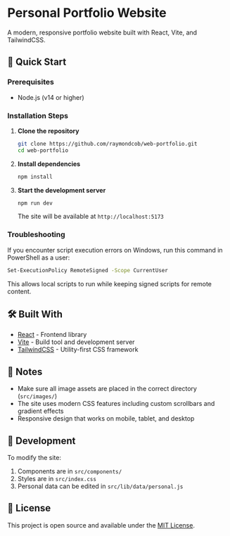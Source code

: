 # Personal Portfolio Website

A modern, responsive portfolio website built with React, Vite, and TailwindCSS.

## 🚀 Quick Start

### Prerequisites
- Node.js (v14 or higher)

### Installation Steps

1. **Clone the repository**
   ```bash
   git clone https://github.com/raymondcob/web-portfolio.git
   cd web-portfolio
   ```

2. **Install dependencies**
   ```bash
   npm install
   ```

3. **Start the development server**
   ```bash
   npm run dev
   ```
   The site will be available at `http://localhost:5173`

### Troubleshooting

If you encounter script execution errors on Windows, run this command in PowerShell as a user:
```bash
Set-ExecutionPolicy RemoteSigned -Scope CurrentUser
```
This allows local scripts to run while keeping signed scripts for remote content.

## 🛠️ Built With
- [React](https://reactjs.org/) - Frontend library
- [Vite](https://vitejs.dev/) - Build tool and development server
- [TailwindCSS](https://tailwindcss.com/) - Utility-first CSS framework

## 📝 Notes
- Make sure all image assets are placed in the correct directory (`src/images/`)
- The site uses modern CSS features including custom scrollbars and gradient effects
- Responsive design that works on mobile, tablet, and desktop

## 🔧 Development
To modify the site:
1. Components are in `src/components/`
2. Styles are in `src/index.css`
3. Personal data can be edited in `src/lib/data/personal.js`

## 📜 License
This project is open source and available under the [MIT License](LICENSE).
